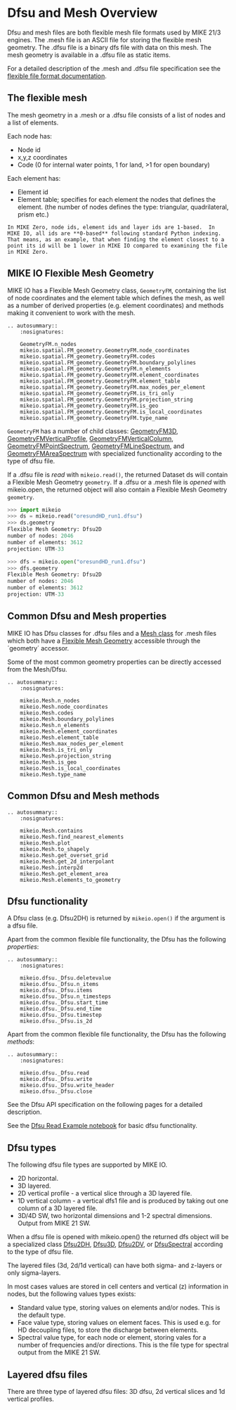 # Dfsu and Mesh Overview

Dfsu and mesh files are both flexible mesh file formats used by MIKE 21/3 engines. 
The .mesh file is an ASCII file for storing the flexible mesh geometry. 
The .dfsu file is a binary dfs file with data on this mesh. The mesh geometry is 
available in a .dfsu file as static items.  

For a detailed description of the .mesh and .dfsu file specification see the [flexible file format documentation](https://manuals.mikepoweredbydhi.help/2021/General/FM_FileSpecification.pdf).


## The flexible mesh

The mesh geometry in a .mesh or a .dfsu file consists of a list of nodes and a list of elements.

Each node has:

* Node id
* x,y,z coordinates
* Code (0 for internal water points, 1 for land, >1 for open boundary)

Each element has:

* Element id
* Element table; specifies for each element the nodes that defines the element. 
(the number of nodes defines the type: triangular, quadrilateral, prism etc.)


```{warning} 
In MIKE Zero, node ids, element ids and layer ids are 1-based.  In MIKE IO, all ids are **0-based** following standard Python indexing. That means, as an example, that when finding the element closest to a point its id will be 1 lower in MIKE IO compared to examining the file in MIKE Zero.
```

## MIKE IO Flexible Mesh Geometry 

MIKE IO has a Flexible Mesh Geometry class, `GeometryFM`, containing the list of node coordinates and the element table which defines the mesh, as well as a number of derived properties (e.g. element coordinates) and methods making it convenient to work with the mesh. 

```{eval-rst}
.. autosummary::
    :nosignatures:

    GeometryFM.n_nodes
    mikeio.spatial.FM_geometry.GeometryFM.node_coordinates
    mikeio.spatial.FM_geometry.GeometryFM.codes
    mikeio.spatial.FM_geometry.GeometryFM.boundary_polylines
    mikeio.spatial.FM_geometry.GeometryFM.n_elements
    mikeio.spatial.FM_geometry.GeometryFM.element_coordinates
    mikeio.spatial.FM_geometry.GeometryFM.element_table
    mikeio.spatial.FM_geometry.GeometryFM.max_nodes_per_element
    mikeio.spatial.FM_geometry.GeometryFM.is_tri_only
    mikeio.spatial.FM_geometry.GeometryFM.projection_string
    mikeio.spatial.FM_geometry.GeometryFM.is_geo
    mikeio.spatial.FM_geometry.GeometryFM.is_local_coordinates
    mikeio.spatial.FM_geometry.GeometryFM.type_name    
```

`GeometryFM` has a number of child classes: [GeometryFM3D](GeometryFM3D), [GeometryFMVerticalProfile](GeometryFMVerticalProfile), [GeometryFMVerticalColumn](GeometryFMVerticalColumn), [GeometryFMPointSpectrum](GeometryFMPointSpectrum), [GeometryFMLineSpectrum](GeometryFMLineSpectrum), and [GeometryFMAreaSpectrum](GeometryFMAreaSpectrum) with specialized functionality according to the type of dfsu file. 

If a .dfsu file is *read* with `mikeio.read()`, the returned Dataset ds will contain a Flexible Mesh Geometry `geometry`. If a .dfsu or a .mesh file is *opened* with mikeio.open, the returned object will also contain a Flexible Mesh Geometry `geometry`. 

```python
>>> import mikeio
>>> ds = mikeio.read("oresundHD_run1.dfsu")
>>> ds.geometry
Flexible Mesh Geometry: Dfsu2D
number of nodes: 2046
number of elements: 3612
projection: UTM-33

>>> dfs = mikeio.open("oresundHD_run1.dfsu")
>>> dfs.geometry
Flexible Mesh Geometry: Dfsu2D
number of nodes: 2046
number of elements: 3612
projection: UTM-33
```




## Common Dfsu and Mesh properties

MIKE IO has Dfsu classes for .dfsu files 
and a [Mesh class](mikeio.Mesh) for .mesh files which both 
have a [Flexible Mesh Geometry](GeometryFM) accessible through the ´geometry´ accessor. 

Some of the most common geometry properties can be directly accessed from the Mesh/Dfsu.  

```{eval-rst}
.. autosummary::
    :nosignatures:

    mikeio.Mesh.n_nodes
    mikeio.Mesh.node_coordinates
    mikeio.Mesh.codes
    mikeio.Mesh.boundary_polylines
    mikeio.Mesh.n_elements
    mikeio.Mesh.element_coordinates
    mikeio.Mesh.element_table
    mikeio.Mesh.max_nodes_per_element
    mikeio.Mesh.is_tri_only
    mikeio.Mesh.projection_string
    mikeio.Mesh.is_geo
    mikeio.Mesh.is_local_coordinates
    mikeio.Mesh.type_name    
```

## Common Dfsu and Mesh methods

```{eval-rst}
.. autosummary::
    :nosignatures:

    mikeio.Mesh.contains
    mikeio.Mesh.find_nearest_elements
    mikeio.Mesh.plot
    mikeio.Mesh.to_shapely
    mikeio.Mesh.get_overset_grid
    mikeio.Mesh.get_2d_interpolant
    mikeio.Mesh.interp2d
    mikeio.Mesh.get_element_area
    mikeio.Mesh.elements_to_geometry
```



## Dfsu functionality

A Dfsu class (e.g. Dfsu2DH) is returned by `mikeio.open()` if the argument is a dfsu file. 

Apart from the common flexible file functionality, the Dfsu has the following *properties*:

```{eval-rst}
.. autosummary::
    :nosignatures:

    mikeio.dfsu._Dfsu.deletevalue
    mikeio.dfsu._Dfsu.n_items
    mikeio.dfsu._Dfsu.items
    mikeio.dfsu._Dfsu.n_timesteps
    mikeio.dfsu._Dfsu.start_time
    mikeio.dfsu._Dfsu.end_time
    mikeio.dfsu._Dfsu.timestep
    mikeio.dfsu._Dfsu.is_2d
```

Apart from the common flexible file functionality, the Dfsu has the following *methods*:

```{eval-rst}
.. autosummary::
    :nosignatures:

    mikeio.dfsu._Dfsu.read
    mikeio.dfsu._Dfsu.write
    mikeio.dfsu._Dfsu.write_header
    mikeio.dfsu._Dfsu.close
```

See the Dfsu API specification on the following pages for a detailed description. 

See the [Dfsu Read Example notebook](https://nbviewer.jupyter.org/github/DHI/mikeio/blob/main/notebooks/Dfsu%20-%20Read.ipynb) for basic dfsu functionality.



## Dfsu types

The following dfsu file types are supported by MIKE IO.

* 2D horizontal. 
* 3D layered. 
* 2D vertical profile - a vertical slice through a 3D layered file. 
* 1D vertical column - a vertical dfs1 file and is produced by taking out one column of a 3D layered file.
* 3D/4D SW, two horizontal dimensions and 1-2 spectral dimensions. Output from MIKE 21 SW.

When a dfsu file is opened with mikeio.open() the returned dfs object will be a specialized class [Dfsu2DH](Dfsu2DH), [Dfsu3D](Dfsu3D), [Dfsu2DV](Dfsu2DV), or [DfsuSpectral](DfsuSpectral) according to the type of dfsu file. 

The layered files (3d, 2d/1d vertical) can have both sigma- and z-layers or only sigma-layers. 

In most cases values are stored in cell centers and vertical (z) information in nodes, 
but the following values types exists: 

* Standard value type, storing values on elements and/or nodes. This is the default type.
* Face value type, storing values on element faces. This is used e.g. for HD decoupling files, to store the discharge between elements.
* Spectral value type, for each node or element, storing vales for a number of frequencies and/or directions. This is the file type for spectral output from the MIKE 21 SW. 




## Layered dfsu files

There are three type of layered dfsu files: 3D dfsu, 2d vertical slices and 1d vertical profiles.